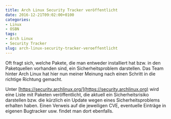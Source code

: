 ```yaml
---
title: Arch Linux Security Tracker veröffentlicht
date: 2016-12-21T09:02:00+0100
categories:
- Linux
- OSBN
tags:
- Arch Linux
- Security Tracker
slug: arch-linux-security-tracker-veroeffentlicht
---
```

Oft fragt sich, welche Pakete, die man entweder installiert hat bzw. in den Paketquellen vorhanden sind, ein Sicherheitsproblem darstellen. Das Team hinter Arch Linux hat hier nun meiner Meinung nach einen Schritt in die richtige Richtung gemacht.

Unter [https://security.archlinux.org/](https://security.archlinux.org) wird eine Liste mit Paketen veröffentlicht, die aktuell ein Sicherheitsrisiko darstellen bzw. die kürzlich ein Update wegen eines Sicherheitsproblems erhalten haben. Einen Verweis auf die jeweiligen CVE, eventuelle Einträge in eigenen Bugtracker usw. findet man dort ebenfalls.
